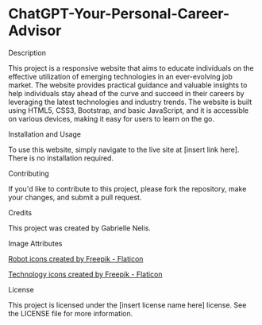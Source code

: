 # ChatGPT-Your-Personal-Career-Advisor
Description

This project is a responsive website that aims to educate individuals on the effective utilization of emerging technologies in an ever-evolving job market. The website provides practical guidance and valuable insights to help individuals stay ahead of the curve and succeed in their careers by leveraging the latest technologies and industry trends. The website is built using HTML5, CSS3, Bootstrap, and basic JavaScript, and it is accessible on various devices, making it easy for users to learn on the go.

Installation and Usage

To use this website, simply navigate to the live site at [insert link here]. There is no installation required.

Contributing

If you'd like to contribute to this project, please fork the repository, make your changes, and submit a pull request.

Credits

This project was created by Gabrielle Nelis. 

Image Attributes 

<a href="https://www.flaticon.com/free-icons/robot" title="robot icons">Robot icons created by Freepik - Flaticon</a>

<a href="https://www.flaticon.com/free-icons/technology" title="technology icons">Technology icons created by Freepik - Flaticon</a>


License

This project is licensed under the [insert license name here] license. See the LICENSE file for more information.